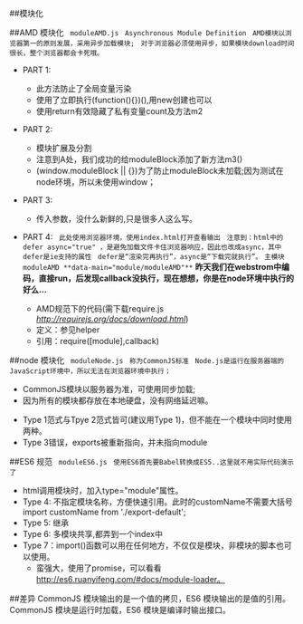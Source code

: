 ##模块化

##AMD 模块化
 ` moduleAMD.js`
 ` Asynchronous Module Definition`
 ` AMD模块以浏览器第一的原则发展，采用异步加载模块;`
 ` 对于浏览器必须使用异步，如果模块download时间很长，整个浏览器都会卡死哦。`
 
 - PART 1: 
   * 此方法防止了全局变量污染
   * 使用了立即执行(function(){})(),用new创建也可以
   * 使用return有效隐藏了私有变量count及方法m2
 
 - PART 2:
   * 模块扩展及分割
   * 注意到A处，我们成功的给moduleBlock添加了新方法m3()
   * (window.moduleBlock || {})为了防止moduleBlock未加载;因为测试在node环境，所以未使用window；

 - PART 3:
   * 传入参数，没什么新鲜的,只是很多人这么写。
   
 - PART 4:
   ` 此处使用浏览器环境，使用index.html打开查看输出`
   ` 注意到：html中的 defer async="true" ，是避免加载文件卡住浏览器响应，因此也改成async，其中defer是ie支持的属性`
   ` defer是“渲染完再执行”，async是“下载完就执行”。`
   ` 主模块moduleAMD **data-main="module/moduleAMD"** ` 
  **昨天我们在webstrom中编码，直接run，后发现callback没执行，现在想想，你是在node环境中执行的好么...**

   * AMD规范下的代码(需下载require.js *http://requirejs.org/docs/download.html*)
   * 定义：参见helper
   * 引用：require([module],callback) 
    


##node 模块化
 ` moduleNode.js`
 ` 称为CommonJS标准`
 ` Node.js是运行在服务器端的JavaScript环境中，所以无法在浏览器环境中执行；`
 * CommonJS模块以服务器为准，可使用同步加载;
 * 因为所有的模块都存放在本地硬盘，没有网络延迟嘛。
 
 - Type 1范式与Tpye 2范式皆可(建议用Type 1)，但不能在一个模块中同时使用两种。
 - Type 3错误，exports被重新指向，并未指向module
 
 ##ES6 规范
 ` moduleES6.js`
 ` 使用ES6首先要Babel转换成ES5..这里就不用实际代码演示了`
 
 - html调用模块时，<script type="module" src="./foo.js"></script>加入type="module"属性。
 - Type 4: 不指定模块名称，方便快速引用。此时的customName不需要大括号 import customName from './export-default';
 - Type 5: 继承
 - Type 6: 多模块共享,都弄到一个index中
 - Type 7：import()函数可以用在任何地方，不仅仅是模块，非模块的脚本也可以使用。
    * 蛮强大，使用了promise，可以看看 http://es6.ruanyifeng.com/#docs/module-loader。

 ##差异
 CommonJS 模块输出的是一个值的拷贝，ES6 模块输出的是值的引用。
 CommonJS 模块是运行时加载，ES6 模块是编译时输出接口。